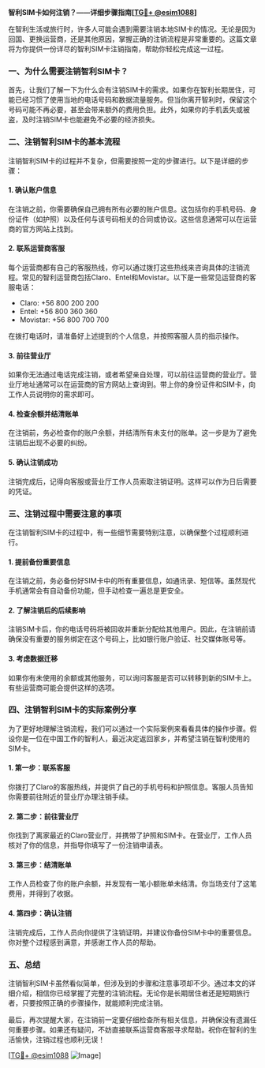 **智利SIM卡如何注销？——详细步骤指南[[TG💪+ @esim1088](https://t.me/s/esim1088)]**

在智利生活或旅行时，许多人可能会遇到需要注销本地SIM卡的情况。无论是因为回国、更换运营商，还是其他原因，掌握正确的注销流程是非常重要的。这篇文章将为你提供一份详尽的智利SIM卡注销指南，帮助你轻松完成这一过程。

### 一、为什么需要注销智利SIM卡？

首先，让我们了解一下为什么会有注销SIM卡的需求。如果你在智利长期居住，可能已经习惯了使用当地的电话号码和数据流量服务。但当你离开智利时，保留这个号码可能不再必要，甚至会带来额外的费用负担。此外，如果你的手机丢失或被盗，及时注销SIM卡也能避免不必要的经济损失。

### 二、注销智利SIM卡的基本流程

注销智利SIM卡的过程并不复杂，但需要按照一定的步骤进行。以下是详细的步骤：

#### 1. **确认账户信息**
   在注销之前，你需要确保自己拥有所有必要的账户信息。这包括你的手机号码、身份证件（如护照）以及任何与该号码相关的合同或协议。这些信息通常可以在运营商的官方网站上找到。

#### 2. **联系运营商客服**
   每个运营商都有自己的客服热线，你可以通过拨打这些热线来咨询具体的注销流程。常见的智利运营商包括Claro、Entel和Movistar。以下是一些常见运营商的客服电话：
   - Claro: +56 800 200 200
   - Entel: +56 800 360 360
   - Movistar: +56 800 700 700

   在拨打电话时，请准备好上述提到的个人信息，并按照客服人员的指示操作。

#### 3. **前往营业厅**
   如果你无法通过电话完成注销，或者希望亲自处理，可以前往运营商的营业厅。营业厅地址通常可以在运营商的官方网站上查询到。带上你的身份证件和SIM卡，向工作人员说明你的需求即可。

#### 4. **检查余额并结清账单**
   在注销前，务必检查你的账户余额，并结清所有未支付的账单。这一步是为了避免注销后出现不必要的纠纷。

#### 5. **确认注销成功**
   注销完成后，记得向客服或营业厅工作人员索取注销证明。这样可以作为日后需要的凭证。

### 三、注销过程中需要注意的事项

在注销智利SIM卡的过程中，有一些细节需要特别注意，以确保整个过程顺利进行。

#### 1. **提前备份重要信息**
   在注销之前，务必备份好SIM卡中的所有重要信息，如通讯录、短信等。虽然现代手机通常会有自动备份功能，但手动检查一遍总是更安全。

#### 2. **了解注销后的后续影响**
   注销SIM卡后，你的电话号码将被回收并重新分配给其他用户。因此，在注销前请确保没有重要的服务绑定在这个号码上，比如银行账户验证、社交媒体账号等。

#### 3. **考虑数据迁移**
   如果你有未使用的余额或其他服务，可以询问客服是否可以转移到新的SIM卡上。有些运营商可能会提供这样的选项。

### 四、注销智利SIM卡的实际案例分享

为了更好地理解注销流程，我们可以通过一个实际案例来看看具体的操作步骤。假设你是一位在中国工作的智利人，最近决定返回家乡，并希望注销在智利使用的SIM卡。

#### 1. **第一步：联系客服**
   你拨打了Claro的客服热线，并提供了自己的手机号码和护照信息。客服人员告知你需要前往附近的营业厅办理注销手续。

#### 2. **第二步：前往营业厅**
   你找到了离家最近的Claro营业厅，并携带了护照和SIM卡。在营业厅，工作人员核对了你的信息，并指导你填写了一份注销申请表。

#### 3. **第三步：结清账单**
   工作人员检查了你的账户余额，并发现有一笔小额账单未结清。你当场支付了这笔费用，并得到了收据。

#### 4. **第四步：确认注销**
   注销完成后，工作人员向你提供了注销证明，并建议你备份SIM卡中的重要信息。你对整个过程感到满意，并感谢工作人员的帮助。

### 五、总结

注销智利SIM卡虽然看似简单，但涉及到的步骤和注意事项却不少。通过本文的详细介绍，相信你已经掌握了完整的注销流程。无论你是长期居住者还是短期旅行者，只要按照正确的步骤操作，就能顺利完成注销。

最后，再次提醒大家，在注销前一定要仔细检查所有相关信息，并确保没有遗漏任何重要步骤。如果还有疑问，不妨直接联系运营商客服寻求帮助。祝你在智利的生活愉快，注销过程也顺利无误！

[[TG💪+ @esim1088](https://t.me/s/esim1088) ![Image](https://i.postimg.cc/4NQfJmqS/Snipaste-2025-05-13-00-14-12.png)]